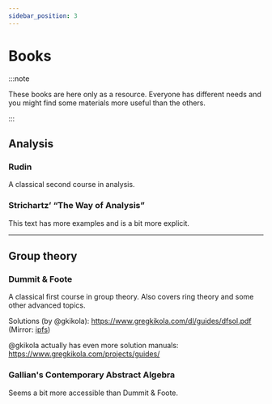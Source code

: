 ```yaml
---
sidebar_position: 3
---
```


# Books

:::note

These books are here only as a resource.
Everyone has different needs and you might
find some materials more useful than the others.

:::

## Analysis

### Rudin

A classical second course in analysis.

### Strichartz’ “The Way of Analysis”

This text has more examples and is a bit more explicit.

---
## Group theory

### Dummit & Foote

A classical first course in group theory.
Also covers ring theory and some other advanced topics.

Solutions (by @gkikola): https://www.gregkikola.com/dl/guides/dfsol.pdf
(Mirror: [ipfs](https://ipfs.io/ipfs/QmZsxPB7epjYrufEkiqUeVSP9hqQ8enTq4zPCq3c36dPrN/dfsol.pdf))

@gkikola actually has even more solution manuals: https://www.gregkikola.com/projects/guides/

### Gallian's Contemporary Abstract Algebra

Seems a bit more accessible than Dummit & Foote.
